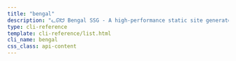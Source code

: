 ```yaml
---
title: "bengal"
description: "ᓚᘏᗢ Bengal SSG - A high-performance static site generator.  Quick start:     bengal site build     Build your site     bengal site serve     Start dev server with live reload   ..."
type: cli-reference
template: cli-reference/list.html
cli_name: bengal
css_class: api-content
---
```

